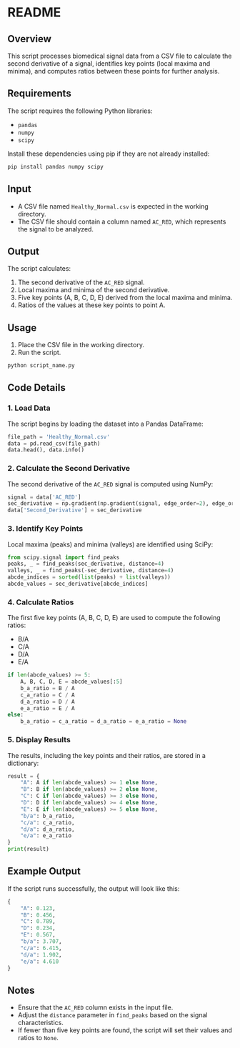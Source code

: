 # README

## Overview

This script processes biomedical signal data from a CSV file to calculate the second derivative of a signal, identifies key points (local maxima and minima), and computes ratios between these points for further analysis.

## Requirements

The script requires the following Python libraries:

- `pandas`
- `numpy`
- `scipy`

Install these dependencies using pip if they are not already installed:

```bash
pip install pandas numpy scipy
```

## Input

- A CSV file named `Healthy_Normal.csv` is expected in the working directory.
- The CSV file should contain a column named `AC_RED`, which represents the signal to be analyzed.

## Output

The script calculates:

1. The second derivative of the `AC_RED` signal.
2. Local maxima and minima of the second derivative.
3. Five key points (A, B, C, D, E) derived from the local maxima and minima.
4. Ratios of the values at these key points to point A.

## Usage

1. Place the CSV file in the working directory.
2. Run the script.

```python
python script_name.py
```

## Code Details

### 1. Load Data

The script begins by loading the dataset into a Pandas DataFrame:

```python
file_path = 'Healthy_Normal.csv'
data = pd.read_csv(file_path)
data.head(), data.info()
```

### 2. Calculate the Second Derivative

The second derivative of the `AC_RED` signal is computed using NumPy:

```python
signal = data['AC_RED']
sec_derivative = np.gradient(np.gradient(signal, edge_order=2), edge_order=2)
data['Second_Derivative'] = sec_derivative
```

### 3. Identify Key Points

Local maxima (peaks) and minima (valleys) are identified using SciPy:

```python
from scipy.signal import find_peaks
peaks, _ = find_peaks(sec_derivative, distance=4)
valleys, _ = find_peaks(-sec_derivative, distance=4)
abcde_indices = sorted(list(peaks) + list(valleys))
abcde_values = sec_derivative[abcde_indices]
```

### 4. Calculate Ratios

The first five key points (A, B, C, D, E) are used to compute the following ratios:

- B/A
- C/A
- D/A
- E/A

```python
if len(abcde_values) >= 5:
    A, B, C, D, E = abcde_values[:5]
    b_a_ratio = B / A
    c_a_ratio = C / A
    d_a_ratio = D / A
    e_a_ratio = E / A
else:
    b_a_ratio = c_a_ratio = d_a_ratio = e_a_ratio = None
```

### 5. Display Results

The results, including the key points and their ratios, are stored in a dictionary:

```python
result = {
    "A": A if len(abcde_values) >= 1 else None,
    "B": B if len(abcde_values) >= 2 else None,
    "C": C if len(abcde_values) >= 3 else None,
    "D": D if len(abcde_values) >= 4 else None,
    "E": E if len(abcde_values) >= 5 else None,
    "b/a": b_a_ratio,
    "c/a": c_a_ratio,
    "d/a": d_a_ratio,
    "e/a": e_a_ratio
}
print(result)
```

## Example Output

If the script runs successfully, the output will look like this:

```python
{
    "A": 0.123,
    "B": 0.456,
    "C": 0.789,
    "D": 0.234,
    "E": 0.567,
    "b/a": 3.707,
    "c/a": 6.415,
    "d/a": 1.902,
    "e/a": 4.610
}
```

## Notes

- Ensure that the `AC_RED` column exists in the input file.
- Adjust the `distance` parameter in `find_peaks` based on the signal characteristics.
- If fewer than five key points are found, the script will set their values and ratios to `None`.
